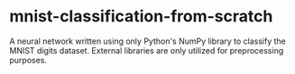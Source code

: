 # mnist-classification-from-scratch
A neural network written using only Python's NumPy library to classify the MNIST digits dataset. External libraries are only utilized for preprocessing purposes. 

